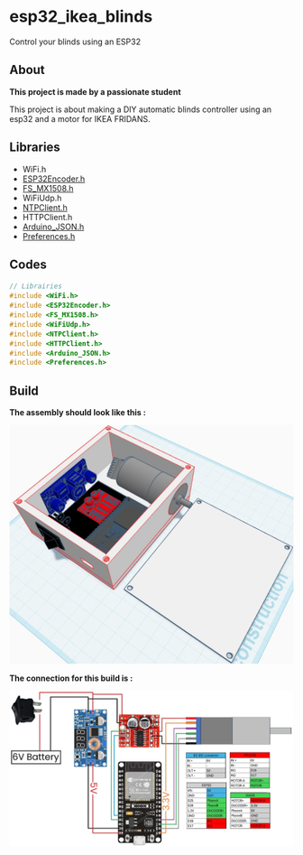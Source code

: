 # esp32_ikea_blinds
Control your blinds using an ESP32
## About
**This project is made by a passionate student**

This project is about making a DIY automatic blinds controller using an esp32 and a motor for IKEA FRIDANS.

## Libraries
- WiFi.h
- [ESP32Encoder.h](https://github.com/madhephaestus/ESP32Encoder)
- [FS_MX1508.h](https://github.com/fanfanlatulipe26/FS_MX1508)
- WiFiUdp.h
- [NTPClient.h](https://github.com/arduino-libraries/NTPClient)
- HTTPClient.h
- [Arduino_JSON.h](https://github.com/arduino-libraries/Arduino_JSON)
- [Preferences.h](https://github.com/hpsaturn/easy-preferences)


## Codes
```C++
// Librairies
#include <WiFi.h>
#include <ESP32Encoder.h>
#include <FS_MX1508.h>
#include <WiFiUdp.h>
#include <NTPClient.h>
#include <HTTPClient.h>
#include <Arduino_JSON.h>
#include <Preferences.h>

```
## Build
**The assembly should look like this :**

![assembly](/build/assembly.jpg)

**The connection for this build is :**

![connection](/build/connection.jpg)
